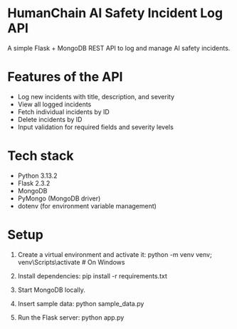 # HumanChain AI Safety Incident Log API
 A simple Flask + MongoDB REST API to log and manage AI safety incidents.

# Features of the API
- Log new incidents with title, description, and severity
- View all logged incidents
- Fetch individual incidents by ID
- Delete incidents by ID
- Input validation for required fields and severity levels

# Tech stack
- Python 3.13.2
- Flask 2.3.2
- MongoDB
- PyMongo (MongoDB driver)
- dotenv (for environment variable management)

# Setup
1. Create a virtual environment and activate it:
        python -m venv venv;
        venv\Scripts\activate  # On Windows

2. Install dependencies:
        pip install -r requirements.txt

3. Start MongoDB locally.

4. Insert sample data:
        python sample_data.py

5. Run the Flask server:
        python app.py
